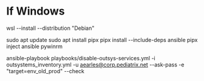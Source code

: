 # If Windows
wsl --install --distribution "Debian"


sudo apt update
sudo apt install pipx
pipx install --include-deps ansible
pipx inject ansible pywinrm


ansible-playbook playbooks/disable-outsys-services.yml -i outsystems_inventory.yml -u aearles@corp.pediatrix.net --ask-pass -e "target=env_old_prod" --check